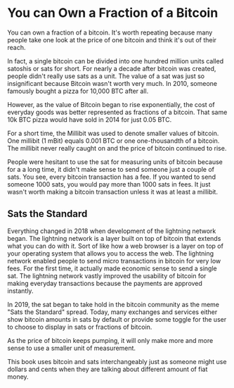 # You can Own a Fraction of a Bitcoin

You can own a fraction of a bitcoin. It's worth repeating because many people
take one look at the price of one bitcoin and think it's out of their reach.

In fact, a single bitcoin can be divided into
one hundred million units called satoshis or sats for short. For nearly a decade
after bitcoin was created, people didn't really use sats as a unit. The value of
a sat was just so insignificant because Bitcoin wasn't worth very much. In 2010,
someone famously bought a pizza for 10,000 BTC after all.

However, as the value of Bitcoin began to rise exponentially, the cost of everyday
goods was better represented as fractions of a bitcoin. That same 10k BTC pizza
would have sold in 2014 for just 0.05 BTC.

For a short time, the Millibit was used to denote smaller values of bitcoin. One
millibit (1 mBit) equals 0.001 BTC or one one-thousandth of a bitcoin. The millibit
never really caught on and the price of bitcoin continued to rise.

People were hesitant to use the sat for measuring units of bitcoin because for a
a long time, it didn't make sense to send someone just a couple of sats. You see,
every bitcoin transaction has a fee. If you wanted to send someone 1000 sats,
you would pay more than 1000 sats in fees. It just wasn't worth making a bitcoin
transaction unless it was at least a millibit.

## Sats the Standard

Everything changed in 2018 when development of the lightning network began. The
lightning network is a layer built on top of bitcoin that extends what you can
do with it. Sort of like how a web browser is a layer on top of your operating
system that allows you to access the web. The lightning network enabled people
to send micro transactions in bitcoin for very low fees. For the first time, it
actually made economic sense to send a single sat. The lightning network vastly
improved the usability of bitcoin for making everyday transactions because the
payments are approved instantly.

In 2019, the sat began to take hold in the bitcoin community as the meme "Sats
the Standard" spread. Today, many exchanges and services either show bitcoin amounts
in sats by default or provide some toggle for the user to choose to display in
sats or fractions of bitcoin.

As the price of bitcoin keeps pumping, it will only make more and more sense to
use a smaller unit of measurement.

This book uses bitcoin and sats interchangeably just as someone might use dollars
and cents when they are talking about different amount of fiat money.
